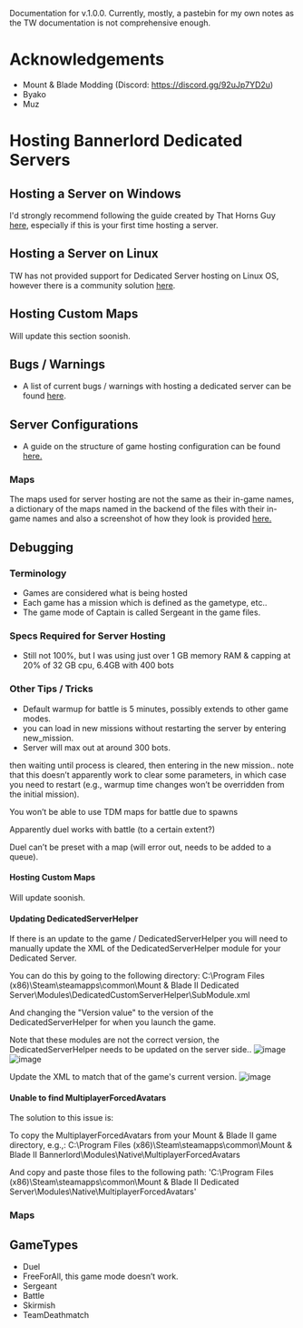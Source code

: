 Documentation for v.1.0.0. Currently, mostly, a pastebin for my own notes as the TW documentation is not comprehensive enough. 

# Acknowledgements 
- Mount & Blade Modding (Discord: https://discord.gg/92uJp7YD2u) 
- Byako 
- Muz 

# Hosting Bannerlord Dedicated Servers

## Hosting a Server on Windows 
I'd strongly recommend following the guide created by That Horns Guy [here](https://youtu.be/9Hvuz12Bfzg), especially if this is your first time hosting a server. 

## Hosting a Server on Linux 
TW has not provided support for Dedicated Server hosting on Linux OS, however there is a community solution [here](https://forums.taleworlds.com/index.php?threads/guide-dedicated-server-on-linux.454799/).

## Hosting Custom Maps
Will update this section soonish. 

## Bugs / Warnings
- A list of current bugs / warnings with hosting a dedicated server can be found [here](https://forums.taleworlds.com/index.php?threads/hosting-a-dedicated-server-back-end-problems.454786).

## Server Configurations
- A guide on the structure of game hosting configuration can be found [here.](https://github.com/Bannerlord-Community/bannerlord_documentation/blob/main/server_config.md)

### Maps

The maps used for server hosting are not the same as their in-game
names, a dictionary of the maps named in the backend of the files with their in-game names and also a screenshot of how they look is provided [here.](https://github.com/Bannerlord-Community/bannerlord_documentation/blob/main/map_dictionary.md)

## Debugging 

### Terminology

-   Games are considered what is being hosted
-   Each game has a mission which is defined as the gametype, etc..
-   The game mode of Captain is called Sergeant in the game files.

### Specs Required for Server Hosting

-   Still not 100%, but I was using just over 1 GB memory RAM & capping
    at 20% of 32 GB cpu, 6.4GB with 400 bots

### Other Tips / Tricks

-   Default warmup for battle is 5 minutes, possibly extends to other
    game modes.
-   you can load in new missions without restarting the server by
    entering new\_mission.
-   Server will max out at around 300 bots.

then waiting until process is cleared, then entering in the new
mission.. note that this doesn’t apparently work to clear some
parameters, in which case you need to restart (e.g., warmup time changes
won’t be overridden from the initial mission).

You won’t be able to use TDM maps for battle due to spawns

Apparently duel works with battle (to a certain extent?)

Duel can’t be preset with a map (will error out, needs to be added to a
queue).





#### Hosting Custom Maps 
Will update soonish. 

#### Updating DedicatedServerHelper 
If there is an update to the game / DedicatedServerHelper you will need to manually update the XML of the DedicatedServerHelper module for your Dedicated Server. 

You can do this by going to the following directory: 
C:\Program Files (x86)\Steam\steamapps\common\Mount & Blade II Dedicated Server\Modules\DedicatedCustomServerHelper\SubModule.xml 

And changing the "Version value" to the version of the DedicatedServerHelper for when you launch the game. 

Note that these modules are not the correct version, the DedicatedServerHelper needs to be updated on the server side.. 
![image](https://user-images.githubusercontent.com/116319794/198408147-d9016975-061f-4e49-aabb-21010e945233.png) 
![image](https://user-images.githubusercontent.com/116319794/198408231-63339ef8-adc7-40be-a12c-ee6754e9c769.png)

Update the XML to match that of the game's current version. 
![image](https://user-images.githubusercontent.com/116319794/198408245-3bafc121-c61d-4d64-99b2-4ec238ecab6d.png)

#### Unable to find MultiplayerForcedAvatars
The solution to this issue is:

To copy the MultiplayerForcedAvatars from your Mount & Blade II game directory, e.g.,:
C:\Program Files (x86)\Steam\steamapps\common\Mount & Blade II Bannerlord\Modules\Native\MultiplayerForcedAvatars

And copy and paste those files to the following path:
'C:\Program Files (x86)\Steam\steamapps\common\Mount & Blade II Dedicated Server\Modules\Native\MultiplayerForcedAvatars'


### Maps 


## GameTypes
-   Duel
-   FreeForAll, this game mode doesn’t work.
-   Sergeant
-   Battle 
-   Skirmish 
-   TeamDeathmatch
